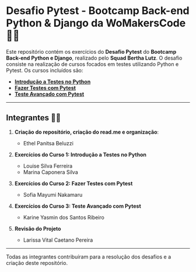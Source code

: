 # Desafio Pytest - Bootcamp Back-end Python & Django da WoMakersCode 👩‍💻

Este repositório contém os exercícios do **Desafio Pytest** do **Bootcamp Back-end Python e Django**, realizado pelo **Squad Bertha Lutz**. O desafio consiste na realização de cursos focados em testes utilizando Python e Pytest. Os cursos incluídos são:

- **[Introdução a Testes no Python](https://learn.microsoft.com/pt-br/training/modules/python-get-started-testing/)**
- **[Fazer Testes com Pytest](https://learn.microsoft.com/pt-br/training/modules/test-python-with-pytest/)**
- **[Teste Avançado com Pytest](https://learn.microsoft.com/pt-br/training/modules/python-advanced-pytest/)**

---

## Integrantes 👩‍💻

1. **Criação do repositório, criação do read.me e organização**:  
   - Ethel Panitsa Beluzzi

2. **Exercícios do Curso 1: Introdução a Testes no Python**  
   - Louise Silva Ferreira  
   - Marina Caponera Silva

3. **Exercícios do Curso 2: Fazer Testes com Pytest**  
   - Sofia Mayumi Nakamaru  

4. **Exercícios do Curso 3: Teste Avançado com Pytest**  
   - Karine Yasmin dos Santos Ribeiro

5. **Revisão do Projeto**
   - Larissa Vital Caetano Pereira
---

Todas as integrantes contribuíram para a resolução dos desafios e a criação deste repositório.
